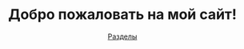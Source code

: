 <style>
    /* Стили для раскрывающегося меню */
    .dropdown {
        position: relative;
        display: inline-block;
    }
    .dropdown-content {
        display: none;
        position: absolute;
        background-color: #f9f9f9;
        min-width: 160px;
        box-shadow: 0px 8px 16px 0px rgba(0,0,0,0.2);
        z-index: 1;
    }
    .dropdown-content a {
        color: black;
        padding: 12px 16px;
        text-decoration: none;
        display: block;
    }
    .dropdown-content a:hover {background-color: #f1f1f1;}
    .dropdown:hover .dropdown-content {
        display: block;
    }
</style>

<body>
    <header>
        <h1>Добро пожаловать на мой сайт!</h1>
        <nav>
            <div class="dropdown">
                <a href="#">Разделы</a>
                <div class="dropdown-content">
                    <a href="portfolio.md">Портфолио</a>
                    <a href="webapps_docs.md">Документация WebApps</a>
                    <a href="another_topic.md">Ещё один раздел</a>
                </div>
            </div>
        </nav>
    </header>
</body>
